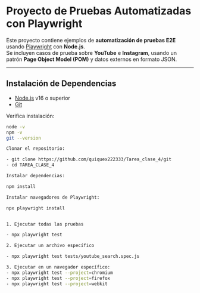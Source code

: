 # Proyecto de Pruebas Automatizadas con Playwright

Este proyecto contiene ejemplos de **automatización de pruebas E2E** usando [Playwright](https://playwright.dev/) con **Node.js**.  
Se incluyen casos de prueba sobre **YouTube** e **Instagram**, usando un patrón **Page Object Model (POM)** y datos externos en formato JSON.



---

##  Instalación de Dependencias

- [Node.js](https://nodejs.org/) v16 o superior
- [Git](https://git-scm.com/)

Verifica instalación:

```bash
node -v
npm -v
git --version

Clonar el repositorio:

- git clone https://github.com/quiquex222333/Tarea_clase_4/git
- cd TAREA_CLASE_4

Instalar dependencias:

npm install

Instalar navegadores de Playwright:

npx playwright install


1. Ejecutar todas las pruebas

- npx playwright test

2. Ejecutar un archivo específico

- npx playwright test tests/youtube_search.spec.js

3. Ejecutar en un navegador específico: 
- npx playwright test --project=chromium
- npx playwright test --project=firefox
- npx playwright test --project=webkit
